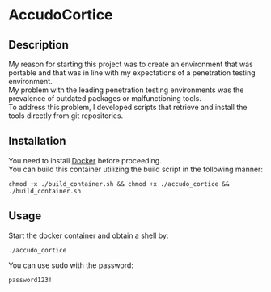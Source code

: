 # AccudoCortice

## Description

My reason for starting this project was to create an environment that was portable and that was in line with my expectations of a penetration testing environment. <br>
My problem with the leading penetration testing environments was the prevalence of outdated packages or malfunctioning tools. <br> 
To address this problem, I developed scripts that retrieve and install the tools directly from git repositories. <br>

## Installation

You need to install [Docker](https://docs.docker.com/get-docker/) before proceeding. <br>
You can build this container utilizing the build script in the following manner:

```
chmod +x ./build_container.sh && chmod +x ./accudo_cortice && ./build_container.sh
```

## Usage

Start the docker container and obtain a shell by:
```
./accudo_cortice
```

You can use sudo with the password:
```
password123!
```
